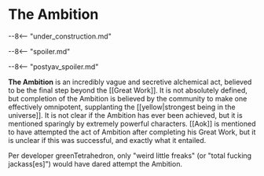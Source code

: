# The Ambition

--8<-- "under_construction.md"

--8<-- "spoiler.md"

--8<-- "postyav_spoiler.md"

**The Ambition** is an incredibly vague and secretive alchemical act, believed to be the final step beyond the [[Great Work]]. It is not absolutely defined, but completion of the Ambition is believed by the community to make one effectively omnipotent, supplanting the [[yellow|strongest being in the universe]]. It is not clear if the Ambition has ever been achieved, but it is mentioned sparingly by extremely powerful characters. [[Aok]] is mentioned to have attempted the act of Ambition after completing his Great Work, but it is unclear if this was successful, and exactly what it entailed.

Per developer greenTetrahedron, only "weird little freaks" (or "total fucking jackass[es]") would have dared attempt the Ambition.